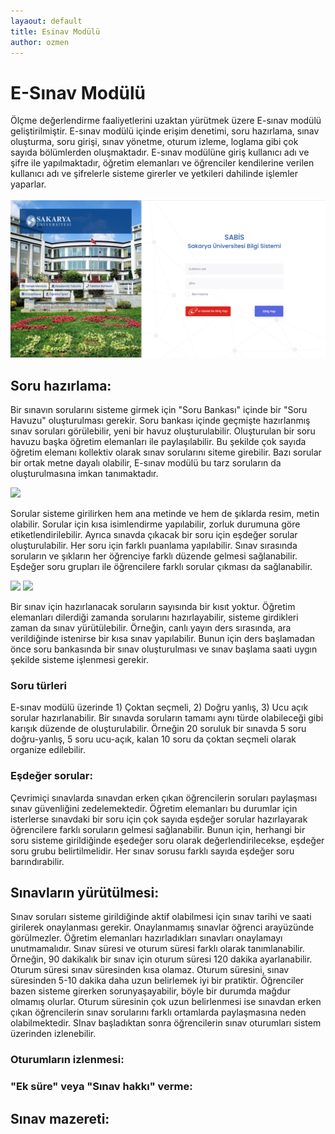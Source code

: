 ```yaml
---
layaout: default
title: Esinav Modülü
author: ozmen
---
```

# E-Sınav Modülü
Ölçme değerlendirme faaliyetlerini uzaktan yürütmek üzere E-sınav modülü geliştirilmiştir. E-sınav modülü içinde erişim denetimi, soru hazırlama, sınav oluşturma, soru girişi, sınav yönetme, oturum izleme, loglama gibi çok sayıda bölümlerden oluşmaktadır. E-sınav modülüne giriş kullanıcı adı ve şifre ile yapılmaktadır, öğretim elemanları ve öğrenciler kendilerine verilen kullanıcı adı ve şifrelerle sisteme girerler ve yetkileri dahilinde işlemler yaparlar.

<img src="assets/images/esinavLogin.png"/>

## Soru hazırlama:
Bir sınavın sorularını sisteme girmek için "Soru Bankası" içinde bir "Soru Havuzu" oluşturulması gerekir. Soru bankası içinde geçmişte hazırlanmış sınav soruları görülebilir, yeni bir havuz oluşturulabilir. Oluşturulan bir soru havuzu başka öğretim elemanları ile paylaşılabilir. Bu şekilde çok sayıda öğretim elemanı kollektiv olarak sınav sorularını siteme girebilir. Bazı sorular bir ortak metne dayalı olabilir, E-sınav modülü bu tarz soruların da oluşturulmasına imkan tanımaktadır.

<img src="assets/images/souruHavuzu.png"/>

Sorular sisteme girilirken hem ana metinde ve hem de şıklarda resim, metin olabilir. Sorular için kısa isimlendirme yapılabilir, zorluk durumuna göre etiketlendirilebilir. Ayrıca sınavda çıkacak bir soru için eşdeğer sorular oluşturulabilir. Her soru için farklı puanlama yapılabilir. Sınav sırasında soruların ve şıkların her öğrenciye farklı düzende gelmesi sağlanabilir. Eşdeğer soru grupları ile öğrencilere farklı sorular çıkması da sağlanabilir.

<img src="assets/images/souru1.png"/>

<img src="assets/images/souru2.png"/>

Bir sınav için hazırlanacak soruların sayısında bir kısıt yoktur. Öğretim elemanları dilerdiği zamanda sorularını hazırlayabilir, sisteme girdikleri zaman da sınav yürütülebilir. Örneğin, canlı yayın ders sırasında, ara verildiğinde istenirse bir kısa sınav yapılabilir. Bunun için ders başlamadan önce soru bankasında bir sınav oluşturulması ve sınav başlama saati uygın şekilde sisteme işlenmesi gerekir.

### Soru türleri
E-sınav modülü üzerinde 1) Çoktan seçmeli, 2) Doğru yanlış, 3) Ucu açık sorular hazırlanabilir. Bir sınavda soruların tamamı aynı türde olabileceği gibi karışık düzende de oluşturulabilir. Örneğin 20 soruluk bir sınavda 5 soru doğru-yanlış, 5 soru ucu-açık, kalan 10 soru da çoktan seçmeli olarak organize edilebilir.

### Eşdeğer sorular:
Çevrimiçi sınavlarda sınavdan erken çıkan öğrencilerin soruları paylaşması sınav güvenliğini zedelemektedir. Öğretim elemanları bu durumlar için isterlerse sınavdaki bir soru için çok sayıda eşdeğer sorular hazırlayarak öğrencilere farklı soruların gelmesi sağlanabilir. Bunun için, herhangi bir soru sisteme girildiğinde eşedeğer soru olarak değerlendirilecekse, eşdeğer soru grubu belirtilmelidir. Her sınav sorusu farklı sayıda eşdeğer soru barındırabilir.   

## Sınavların yürütülmesi:
Sınav soruları sisteme girildiğinde aktif olabilmesi için sınav tarihi ve saati girilerek onaylanması gerekir. Onaylanmamış sınavlar öğrenci arayüzünde görülmezler. Öğretim elemanları hazırladıkları sınavları onaylamayı unutmamalıdır. Sınav süresi ve oturum süresi farklı olarak tanımlanabilir. Örneğin, 90 dakikalık bir sınav için oturum süresi 120 dakika ayarlanabilir. Oturum süresi sınav süresinden kısa olamaz. Oturum süresini, sınav süresinden 5-10 dakika daha uzun belirlemek iyi bir pratiktir. Öğrenciler bazen sisteme girerken sorunyaşayabilir, böyle bir durumda mağdur olmamış olurlar. Oturum süresinin çok uzun belirlenmesi ise sınavdan erken çıkan öğrencilerin sınav sorularını farklı ortamlarda paylaşmasına neden olabilmektedir. SInav başladıktan sonra öğrencilerin sınav oturumları sistem üzerinden izlenebilir.

### Oturumların izlenmesi:
	
### "Ek süre" veya "Sınav hakkı" verme:

## Sınav mazereti:
